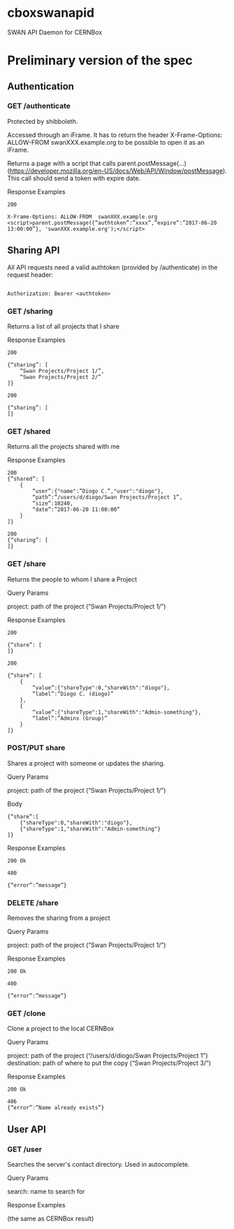 # cboxswanapid
SWAN API Daemon for CERNBox

# Preliminary version of the spec

## Authentication

### GET /authenticate

Protected by shibboleth.

Accessed through an iFrame. It has to return the header X-Frame-Options: ALLOW-FROM swanXXX.example.org to be possible to open it as an iFrame.

Returns a page with a script that calls parent.postMessage(...) (https://developer.mozilla.org/en-US/docs/Web/API/Window/postMessage). This call should send a token with expire date.

Response Examples

```
200

X-Frame-Options: ALLOW-FROM  swanXXX.example.org
<script>parent.postMessage({“authtoken”:”xxxx”,”expire”:”2017-06-20 13:00:00”}, 'swanXXX.example.org');</script>
```

## Sharing API

All API requests need a valid authtoken (provided by /authenticate) in the request header:

```

Authorization: Bearer <authtoken>

```

### GET /sharing

Returns a list of all projects that I share

Response Examples

```
200

{“sharing”: [
    “Swan Projects/Project 1/”,
    “Swan Projects/Project 2/”
]}
```
```
200

{“sharing”: [
]}
```

### GET /shared

Returns all the projects shared with me

Response Examples

```
200
{“shared”: [
    {
        “user”:{"name":”Diogo C.”,"user":"diogo"},
        “path”:”/users/d/diogo/Swan Projects/Project 1”,
        “size”:10240,
        “date”:”2017-06-20 11:00:00”
    }
]}
```

```
200
{“sharing”: [
]}
```

### GET /share

Returns the people to whom I share a Project

Query Params

project: path of the project (“Swan Projects/Project 1/”)

Response Examples

```
200

{“share”: [
]}
```

```
200

{“share”: [
    {
        “value”:{"shareType":0,"shareWith":"diogo"},
        “label”:”Diogo C. (diogo)”
    },
    {
        “value”:{"shareType":1,"shareWith":"Admin-something"},
        “label”:”Admins (Group)”
    }
]}
```


### POST/PUT share

Shares a project with someone or updates the sharing.

Query Params

project: path of the project (“Swan Projects/Project 1/”)

Body

```
{“share”:[
    {"shareType":0,"shareWith":"diogo"},
    {"shareType":1,"shareWith":"Admin-something"}
]}

```

Response Examples

```
200 Ok
```

```
400

{“error”:”message”}
```

### DELETE /share

Removes the sharing from a project

Query Params

project: path of the project (“Swan Projects/Project 1/”)

Response Examples

```
200 Ok
```
```
400

{“error”:”message”}
```

### GET /clone

Clone a project to the local CERNBox

Query Params

project: path of the project (“/users/d/diogo/Swan Projects/Project 1”)
destination: path of where to put the copy (“Swan Projects/Project 3/”)

Response Examples

```
200 Ok
```

```
406
{“error”:”Name already exists”}
```

## User API

### GET /user

Searches the server's contact directory. Used in autocomplete.

Query Params

search: name to search for 

Response Examples

(the same as CERNBox result)


